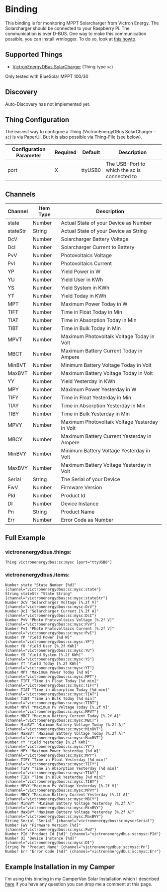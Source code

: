 # <bindingName> Binding

This binding is for monitoring MPPT Solarcharger from Victron Energy. The Solarcharger should be connected to your Raspberry Pi. The communication is over D-BUS. One way to make this communication possible, you can install vrmlogger.
To do so, look at [this howto](https://github.com/victronenergy/venus/wiki/raspberrypi-install-venus-packages).

## Supported Things

- [VictronEnergyDBus SolarCharger](https://www.victronenergy.com/solar-charge-controllers) (Thing type `sc`)

Only tested with BlueSolar MPPT 100/30

## Discovery

Auto-Discovery has not implemented yet.


## Thing Configuration

The easiest way to configure a Thing (VictronEnergyDBus SolarCharger - `sc`) is via PaperUi. But it is also possible via Thing-File (see below).

| Configuration Parameter | Required | Default | Description                                         |
|-------------------------|----------|---------|-----------------------------------------------------|
| port                    | X        | ttyUSB0     | The USB-Port to which the sc is connected to   |

## Channels

| Channel  | Item Type | Description                                    |
|----------|-----------|------------------------------------------------|
| state    | Number    | Actual State of your Device as Number          |
| stateStr | String    | Actual State of your Device as String          |
| DcV      | Number    | Solarcharger Battery Voltage                   |
| DcI      | Number    | Solarcharger Current to Battery                |
| PvV      | Number    | Photovoltaics Voltage                          |
| PvI      | Number    | Photovoltaics Current                          |
| YP       | Number    | Yield Power in W                               |
| YU       | Number    | Yield User in KWh                              |
| YS       | Number    | Yield System in KWh                            |
| YT       | Number    | Yield Today in KWh                             |
| MPT      | Number    | Maximum Power Today in W                       |
| TIFT     | Number    | Time in Float Today in Min                     |
| TIAT     | Number    | Time in Absorption Today in Min                |
| TIBT     | Number    | Time in Bulk Today in Min                      |
| MPVT     | Number    | Maximum Photovoltaik Voltage Today in Volt     |
| MBCT     | Number    | Maximum Battery Current Today in Ampere        |
| MinBVT   | Number    | Minimum Battery Voltage Today in Volt          |
| MaxBVT   | Number    | Maximum Battery Voltage Today in Volt          |
| YY       | Number    | Yield Yesterday in KWh                         |
| MPY      | Number    | Maximum Power Yesterday in W                   |
| TIFY     | Number    | Time in Float Yesterday in Min                 |
| TIAY     | Number    | Time in Absorption Yesterday in Min            |
| TIBY     | Number    | Time in Bulk Yesterday in Min                  |
| MPVY     | Number    | Maximum Photovoltaik Voltage Yesterday in Volt |
| MBCY     | Number    | Maximum Battery Current Yesterday in Ampere    |
| MinBVY   | Number    | Minimum Battery Voltage Yesterday in Volt      |
| MaxBVY   | Number    | Maximum Battery Voltage Yesterday in Volt      |
| Serial   | String    | The Serial of your Device                      |
| FwV      | Number    | Firmware Version                               |
| PId      | Number    | Product Id                                     |
| DI       | Number    | Device Instance                                |
| Pn       | String    | Product Name                                   |
| Err      | Number    | Error Code as Number                           |

## Full Example

### victronenergydbus.things:

```
Thing victronenergydbus:sc:mysc [port="ttyUSB0"]
```

### victronenergydbus.items:

```
Number state "State Number [%d]" {channel="victronenergydbus:sc:mysc:state"}
String stateStr "State String" {channel="victronenergydbus:sc:mysc:stateStr"}
Number DcV "Solarcharger Voltage [%.2f V]" {channel="victronenergydbus:sc:mysc:DcV"}
Number DcI "Solarcharger Current [%.2f A]" {channel="victronenergydbus:sc:mysc:DcI"}
Number PvV "Photo Photovoltaics Voltage [%.2f V]" {channel="victronenergydbus:sc:mysc:PvV"}
Number PvI "Photo Photovoltaics Current [%.2f V]" {channel="victronenergydbus:sc:mysc:PvI"}
Number YP "Yield Power [%d W]" {channel="victronenergydbus:sc:mysc:YP"}
Number YU "Yield User [%.2f KWh]" {channel="victronenergydbus:sc:mysc:YU"}
Number YS "Yield System [%.2f KWh]" {channel="victronenergydbus:sc:mysc:YS"}
Number YT "Yield Today [%.2f KWh]" {channel="victronenergydbus:sc:mysc:YT"}
Number MPT "Maximum Power Today [%d W]" {channel="victronenergydbus:sc:mysc:MPT"}
Number TIFT "Time in Float Today [%d min]" {channel="victronenergydbus:sc:mysc:TIFT"}
Number TIAT "Time in Absorption Today [%d min]" {channel="victronenergydbus:sc:mysc:TIAT"}
Number TIBT "Time in Bulk Today [%d min]" {channel="victronenergydbus:sc:mysc:TIBT"}
Number MPVT "Maximum Pv Voltage Today [%.2f V]" {channel="victronenergydbus:sc:mysc:MPVT"}
Number MBCT "Maximum Battery Current Today [%.2f A]" {channel="victronenergydbus:sc:mysc:MBCT"}
Number MinBVT "Minimum Battery Voltage Today [%.2f A]" {channel="victronenergydbus:sc:mysc:MinBVT"}
Number MaxBVT "Maximum Battery Voltage Today [%.2f A]" {channel="victronenergydbus:sc:mysc:MaxBVT"}
Number YY "Yield Yesterday [%.2f KWh]" {channel="victronenergydbus:sc:mysc:YY"}
Number MPY "Maximum Power Yesterday [%d W]" {channel="victronenergydbus:sc:mysc:MPY"}
Number TIFY "Time in Float Yesterday [%d min]" {channel="victronenergydbus:sc:mysc:TIFY"}
Number TIAY "Time in Absorption Yesterday [%d min]" {channel="victronenergydbus:sc:mysc:TIAY"}
Number TIBY "Time in Bluk Yesterday [%d min]" {channel="victronenergydbus:sc:mysc:TIBY"}
Number MPVY "Maximum Pv Voltage Yesterday [%.2f V]" {channel="victronenergydbus:sc:mysc:MPVY"}
Number MBCY "Maximum Battery Current Yesterday [%.2f A]" {channel="victronenergydbus:sc:mysc:MBCY"}
Number MinBVY "Minimum Battery Voltage Yesterday [%.2f A]" {channel="victronenergydbus:sc:mysc:MinBVY"}
Number MaxBVY "Maximum Battery Voltage Yesterday [%.2f A]" {channel="victronenergydbus:sc:mysc:MaxBVY"}
String Serial "Serial" {channel="victronenergydbus:sc:mysc:Serial"}
Number FwV "Firmware Version [%d]" {channel="victronenergydbus:sc:mysc:FwV"}
Number PId "Product Id [%d]" {channel="victronenergydbus:sc:mysc:PId"}
Number DI "Device Instance [%d]" {channel="victronenergydbus:sc:mysc:DI"}
String Pn "Product Name" {channel="victronenergydbus:sc:mysc:Pn"}
Number Err "Error Code [%d]" {channel="victronenergydbus:sc:mysc:Err"}
```

## Example Installation in my Camper

I'm using this binding in my CamperVan Solar Installation which I described [here](http://thejollyjumper.de/2018/10/18/elektrik/) If you have any question you can drop me a comment at this page.
